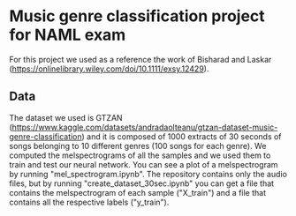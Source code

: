 # Music genre classification project for NAML exam

For this project we used as a reference the work of Bisharad and Laskar (https://onlinelibrary.wiley.com/doi/10.1111/exsy.12429).

## Data

The dataset we used is GTZAN (https://www.kaggle.com/datasets/andradaolteanu/gtzan-dataset-music-genre-classification) and it is composed of 1000 extracts of 30 seconds of songs belonging to 10 different genres (100 songs for each genre). We computed the melspectrograms of all the samples and we used them to train and test our neural network. You can see a plot of a melspectrogram by running "mel_spectrogram.ipynb". The repository contains only the audio files, but by running "create_dataset_30sec.ipynb" you can get a file that contains the melspectrogram of each sample ("X_train") and a file that contains all the respective labels ("y_train"). 
